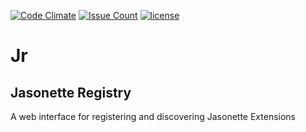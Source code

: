 [![Code Climate](https://codeclimate.com/github/Jasonette/Jr/badges/gpa.svg)](https://codeclimate.com/github/Jasonette/Jr)
[![Issue Count](https://codeclimate.com/github/Jasonette/Jr/badges/issue_count.svg)](https://codeclimate.com/github/Jasonette/Jr)
[![license](https://img.shields.io/badge/license-MIT-blue.svg)](https://raw.githubusercontent.com/Jasonette/Jr/master/LICENSE)
# Jr
## Jasonette Registry

A web interface for registering and discovering Jasonette Extensions
